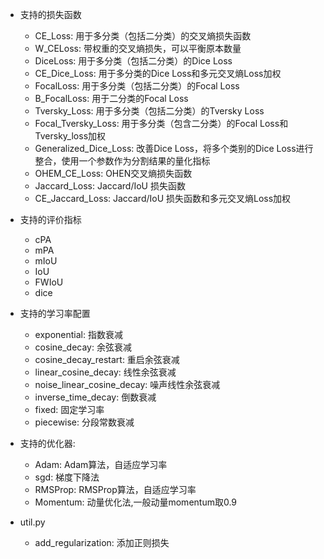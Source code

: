 - 支持的损失函数
    - CE_Loss: 用于多分类（包括二分类）的交叉熵损失函数
    - W_CELoss: 带权重的交叉熵损失，可以平衡原本数量
    - DiceLoss: 用于多分类（包括二分类）的Dice Loss
    - CE_Dice_Loss: 用于多分类的Dice Loss和多元交叉熵Loss加权
    - FocalLoss: 用于多分类（包括二分类）的Focal Loss
    - B_FocalLoss: 用于二分类的Focal Loss
    - Tversky_Loss: 用于多分类（包括二分类）的Tversky Loss
    - Focal_Tversky_Loss: 用于多分类（包含二分类）的Focal Loss和Tversky_loss加权
    - Generalized_Dice_Loss: 改善Dice Loss，将多个类别的Dice Loss进行整合，使用一个参数作为分割结果的量化指标
    - OHEM_CE_Loss: OHEN交叉熵损失函数
    - Jaccard_Loss: Jaccard/IoU 损失函数
    - CE_Jaccard_Loss: Jaccard/IoU 损失函数和多元交叉熵Loss加权

- 支持的评价指标
    - cPA
    - mPA
    - mIoU
    - IoU
    - FWIoU
    - dice
    
- 支持的学习率配置
    - exponential: 指数衰减
    - cosine_decay: 余弦衰减
    - cosine_decay_restart: 重启余弦衰减
    - linear_cosine_decay: 线性余弦衰减
    - noise_linear_cosine_decay: 噪声线性余弦衰减
    - inverse_time_decay: 倒数衰减
    - fixed: 固定学习率
    - piecewise: 分段常数衰减
    
- 支持的优化器:
    - Adam: Adam算法，自适应学习率
    - sgd: 梯度下降法
    - RMSProp: RMSProp算法，自适应学习率
    - Momentum: 动量优化法,一般动量momentum取0.9
    
    
- util.py
    - add_regularization: 添加正则损失
    